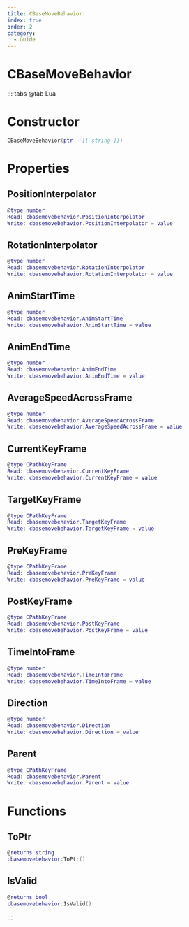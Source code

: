 ```yaml
---
title: CBaseMoveBehavior
index: true
order: 2
category:
  - Guide
---
```


# CBaseMoveBehavior

::: tabs
@tab Lua
# Constructor
```lua
CBaseMoveBehavior(ptr --[[ string ]])
```
# Properties
## PositionInterpolator 
```lua
@type number
Read: cbasemovebehavior.PositionInterpolator
Write: cbasemovebehavior.PositionInterpolator = value
```
## RotationInterpolator 
```lua
@type number
Read: cbasemovebehavior.RotationInterpolator
Write: cbasemovebehavior.RotationInterpolator = value
```
## AnimStartTime 
```lua
@type number
Read: cbasemovebehavior.AnimStartTime
Write: cbasemovebehavior.AnimStartTime = value
```
## AnimEndTime 
```lua
@type number
Read: cbasemovebehavior.AnimEndTime
Write: cbasemovebehavior.AnimEndTime = value
```
## AverageSpeedAcrossFrame 
```lua
@type number
Read: cbasemovebehavior.AverageSpeedAcrossFrame
Write: cbasemovebehavior.AverageSpeedAcrossFrame = value
```
## CurrentKeyFrame 
```lua
@type CPathKeyFrame
Read: cbasemovebehavior.CurrentKeyFrame
Write: cbasemovebehavior.CurrentKeyFrame = value
```
## TargetKeyFrame 
```lua
@type CPathKeyFrame
Read: cbasemovebehavior.TargetKeyFrame
Write: cbasemovebehavior.TargetKeyFrame = value
```
## PreKeyFrame 
```lua
@type CPathKeyFrame
Read: cbasemovebehavior.PreKeyFrame
Write: cbasemovebehavior.PreKeyFrame = value
```
## PostKeyFrame 
```lua
@type CPathKeyFrame
Read: cbasemovebehavior.PostKeyFrame
Write: cbasemovebehavior.PostKeyFrame = value
```
## TimeIntoFrame 
```lua
@type number
Read: cbasemovebehavior.TimeIntoFrame
Write: cbasemovebehavior.TimeIntoFrame = value
```
## Direction 
```lua
@type number
Read: cbasemovebehavior.Direction
Write: cbasemovebehavior.Direction = value
```
## Parent 
```lua
@type CPathKeyFrame
Read: cbasemovebehavior.Parent
Write: cbasemovebehavior.Parent = value
```
# Functions
## ToPtr
```lua
@returns string
cbasemovebehavior:ToPtr()
```
## IsValid
```lua
@returns bool
cbasemovebehavior:IsValid()
```

:::